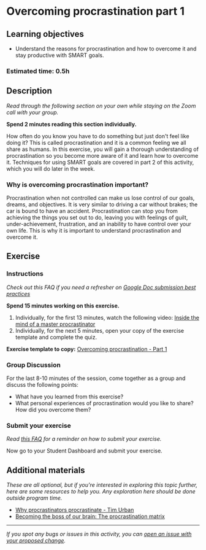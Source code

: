 # Overcoming procrastination part 1

## Learning objectives

- Understand the reasons for procrastination and how to overcome it and stay productive with SMART goals.

### **Estimated time**: 0.5h

## Description

*Read through the following section on your own while staying on the Zoom call with your group.*

**Spend 2 minutes reading this section individually.**

How often do you know you have to do something but just don't feel like doing it? This is called procrastination and it is a common feeling we all share as humans. In this exercise, you will gain a thorough understanding of procrastination so you become more aware of it and learn how to overcome it. Techniques for using SMART goals are covered in part 2 of this activity, which you will do later in the week.

### Why is overcoming procrastination important?

Procrastination when not controlled can make us lose control of our goals, dreams, and objectives. It is very similar to driving a car without brakes; the car is bound to have an accident. Procrastination can stop you from achieving the things you set out to do, leaving you with feelings of guilt, under-achievement, frustration, and an inability to have control over your own life. This is why it is important to understand procrastination and overcome it.

## Exercise

### Instructions

*Check out this FAQ if you need a refresher on [Google Doc submission best practices](https://microverse.zendesk.com/hc/en-us/articles/360063156813)*

**Spend 15 minutes working on this exercise.**

1. Individually, for the first 13 minutes, watch the following video: [Inside the mind of a master procrastinator](https://waitbutwhy.com/2016/03/my-ted-talk.html)
2. Individually, for the next 5 minutes, open your copy of the exercise template and complete the quiz.

**Exercise template to copy:** [Overcoming procrastination - Part 1](https://docs.google.com/document/d/1jSOMaBdw1RgfiZUS7kHyEP9DZx5-oKsQVvzYGrvDL2E/edit#)

### Group Discussion

For the last 8-10 minutes of the session, come together as a group and discuss the following points:

- What have you learned from this exercise?
- What personal experiences of procrastination would you like to share? How did you overcome them?

### Submit your exercise

*Read [this FAQ](https://microverse.zendesk.com/hc/en-us/articles/360061344234) for a reminder on how to submit your exercise.*

Now go to your Student Dashboard and submit your exercise.

## Additional materials

*These are all optional, but if you're interested in exploring this topic further, here are some resources to help you. Any exploration here should be done outside program time.*

- [Why procrastinators procrastinate -  Tim Urban](https://waitbutwhy.com/2013/10/why-procrastinators-procrastinate.html)
- [Becoming the boss of our brain: The procrastination matrix](https://waitbutwhy.com/2015/03/procrastination-matrix.html)


------

_If you spot any bugs or issues in this activity, you can [open an issue with your proposed change](https://github.com/microverseinc/curriculum-transversal-skills/blob/main/git-github/articles/open_issue.md)._
